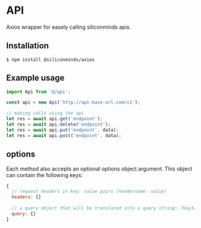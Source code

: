 # API
Axios wrapper for easely calling siliconminds apis.

## Installation
```console
$ npm install @siliconminds/axios
```

## Example usage
```javascript
import Api from '@/api';

const api = new Api('http://api-base-url.com/v1');

// making calls using the api
let res = await api.get('endpoint');
let res = await api.delete('endpoint');
let res = await api.put('endpoint', data);
let res = await api.post('endpoint', data);
```

## options
Each method also accepts an optional options object argument.
This object can contain the following keys:

```javascript
{
  // request headers in key: value pairs (headername: value)
  headers: {}
  
  // a query object that will be translated into a query string: ?key1=value1&key2=value2...
  query: {}
}
```
